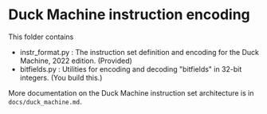# Duck Machine instruction encoding

This folder contains

- instr_format.py :  The instruction set definition and encoding for the Duck Machine, 2022 edition.  (Provided)
- bitfields.py : Utilities for encoding and decoding "bitfields" in 32-bit integers.   (You build this.)  

More documentation on the Duck Machine instruction set architecture is in `docs/duck_machine.md`.


